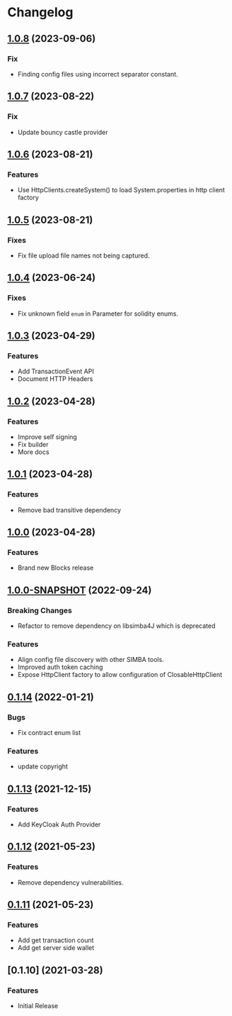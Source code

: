 # Changelog

## [1.0.8](https://github.com/SIMBAChain/libsimba4j-platform/compare/v1.0.7...v1.0.8) (2023-09-06)

### Fix

* Finding config files using incorrect separator constant.  

## [1.0.7](https://github.com/SIMBAChain/libsimba4j-platform/compare/v1.0.6...v1.0.7) (2023-08-22)

### Fix

* Update bouncy castle provider

## [1.0.6](https://github.com/SIMBAChain/libsimba4j-platform/compare/v1.0.5...v1.0.6) (2023-08-21)

### Features

* Use HttpClients.createSystem() to load System.properties in http client factory

## [1.0.5](https://github.com/SIMBAChain/libsimba4j-platform/compare/v1.0.4...v1.0.5) (2023-08-21)

### Fixes

* Fix file upload file names not being captured.


## [1.0.4](https://github.com/SIMBAChain/libsimba4j-platform/compare/v1.0.3...v1.0.4) (2023-06-24)

### Fixes

* Fix unknown field `enum` in Parameter for solidity enums.

## [1.0.3](https://github.com/SIMBAChain/libsimba4j-platform/compare/v1.0.2...v1.0.3) (2023-04-29)

### Features

* Add TransactionEvent API
* Document HTTP Headers


## [1.0.2](https://github.com/SIMBAChain/libsimba4j-platform/compare/v1.0.1...v1.0.2) (2023-04-28)

### Features

* Improve self signing
* Fix builder
* More docs

## [1.0.1](https://github.com/SIMBAChain/libsimba4j-platform/compare/v1.0.0...v1.0.1) (2023-04-28)

### Features

* Remove bad transitive dependency 

## [1.0.0](https://github.com/SIMBAChain/libsimba4j-platform/compare/v1.0.0-SNAPSHOT...v1.0.0) (2023-04-28)
                                                      
### Features

* Brand new Blocks release

## [1.0.0-SNAPSHOT](https://github.com/SIMBAChain/libsimba4j-platform/compare/v0.1.14...v1.0.0-SNAPSHOT) (2022-09-24)

### Breaking Changes

* Refactor to remove dependency on libsimba4J which is deprecated

### Features

* Align config file discovery with other SIMBA tools.
* Improved auth token caching
* Expose HttpClient factory to allow configuration of ClosableHttpClient


## [0.1.14](https://github.com/SIMBAChain/libsimba4j-platform/compare/v0.1.13...v0.1.14) (2022-01-21)

### Bugs

* Fix contract enum list

### Features

* update copyright

## [0.1.13](https://github.com/SIMBAChain/libsimba4j-platform/compare/v0.1.12...v0.1.13) (2021-12-15)

### Features

* Add KeyCloak Auth Provider

## [0.1.12](https://github.com/SIMBAChain/libsimba4j-platform/compare/v0.1.11...v0.1.12) (2021-05-23)

### Features

* Remove dependency vulnerabilities.

## [0.1.11](https://github.com/SIMBAChain/libsimba4j-platform/compare/v0.1.10...v0.1.11) (2021-05-23)

### Features

* Add get transaction count
* Add get server side wallet

## [0.1.10] (2021-03-28)

### Features

* Initial Release

